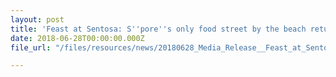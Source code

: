 ```yaml
---
layout: post
title: 'Feast at Sentosa: S''pore''s only food street by the beach returns alongside inaugural Kaki BBQ'
date: 2018-06-28T00:00:00.000Z
file_url: "/files/resources/news/20180628_Media_Release__Feast_at_Sentosa_S’pore’s_only_food_street_by_the_beach_returns_alongside_inaugural_Kaki_BBQ.pdf"

---
```

